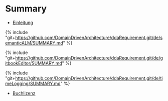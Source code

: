 # Summary

* [Einleitung](README.md)
 
{% include "git+https://github.com/DomainDrivenArchitecture/ddaRequirement.git/de/semanticALM/SUMMARY.md" %}

{% include "git+https://github.com/DomainDrivenArchitecture/ddaRequirement.git/de/gitbookEditor/SUMMARY.md" %}

{% include "git+https://github.com/DomainDrivenArchitecture/ddaRequirement.git/de/timeLogging/SUMMARY.md" %}
* [Buchlizenz](LICENSE.md)